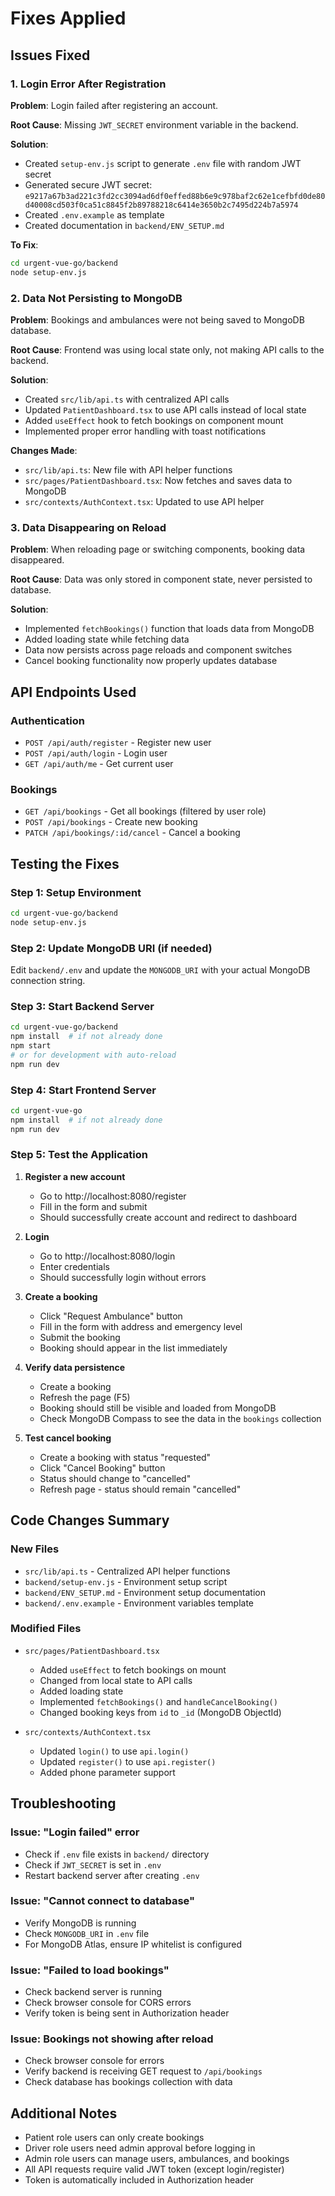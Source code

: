 # Fixes Applied

## Issues Fixed

### 1. Login Error After Registration

**Problem**: Login failed after registering an account.

**Root Cause**: Missing `JWT_SECRET` environment variable in the backend.

**Solution**:

- Created `setup-env.js` script to generate `.env` file with random JWT secret
- Generated secure JWT secret: `e9217a67b3ad221c3fd2cc3094ad6df0effed88b6e9c978baf2c62e1cefbfd0de80d40008cd503f0ca51c8845f2b89788218c6414e3650b2c7495d224b7a5974`
- Created `.env.example` as template
- Created documentation in `backend/ENV_SETUP.md`

**To Fix**:

```bash
cd urgent-vue-go/backend
node setup-env.js
```

### 2. Data Not Persisting to MongoDB

**Problem**: Bookings and ambulances were not being saved to MongoDB database.

**Root Cause**: Frontend was using local state only, not making API calls to the backend.

**Solution**:

- Created `src/lib/api.ts` with centralized API calls
- Updated `PatientDashboard.tsx` to use API calls instead of local state
- Added `useEffect` hook to fetch bookings on component mount
- Implemented proper error handling with toast notifications

**Changes Made**:

- `src/lib/api.ts`: New file with API helper functions
- `src/pages/PatientDashboard.tsx`: Now fetches and saves data to MongoDB
- `src/contexts/AuthContext.tsx`: Updated to use API helper

### 3. Data Disappearing on Reload

**Problem**: When reloading page or switching components, booking data disappeared.

**Root Cause**: Data was only stored in component state, never persisted to database.

**Solution**:

- Implemented `fetchBookings()` function that loads data from MongoDB
- Added loading state while fetching data
- Data now persists across page reloads and component switches
- Cancel booking functionality now properly updates database

## API Endpoints Used

### Authentication

- `POST /api/auth/register` - Register new user
- `POST /api/auth/login` - Login user
- `GET /api/auth/me` - Get current user

### Bookings

- `GET /api/bookings` - Get all bookings (filtered by user role)
- `POST /api/bookings` - Create new booking
- `PATCH /api/bookings/:id/cancel` - Cancel a booking

## Testing the Fixes

### Step 1: Setup Environment

```bash
cd urgent-vue-go/backend
node setup-env.js
```

### Step 2: Update MongoDB URI (if needed)

Edit `backend/.env` and update the `MONGODB_URI` with your actual MongoDB connection string.

### Step 3: Start Backend Server

```bash
cd urgent-vue-go/backend
npm install  # if not already done
npm start
# or for development with auto-reload
npm run dev
```

### Step 4: Start Frontend Server

```bash
cd urgent-vue-go
npm install  # if not already done
npm run dev
```

### Step 5: Test the Application

1. **Register a new account**

   - Go to http://localhost:8080/register
   - Fill in the form and submit
   - Should successfully create account and redirect to dashboard

2. **Login**

   - Go to http://localhost:8080/login
   - Enter credentials
   - Should successfully login without errors

3. **Create a booking**

   - Click "Request Ambulance" button
   - Fill in the form with address and emergency level
   - Submit the booking
   - Booking should appear in the list immediately

4. **Verify data persistence**

   - Create a booking
   - Refresh the page (F5)
   - Booking should still be visible and loaded from MongoDB
   - Check MongoDB Compass to see the data in the `bookings` collection

5. **Test cancel booking**
   - Create a booking with status "requested"
   - Click "Cancel Booking" button
   - Status should change to "cancelled"
   - Refresh page - status should remain "cancelled"

## Code Changes Summary

### New Files

- `src/lib/api.ts` - Centralized API helper functions
- `backend/setup-env.js` - Environment setup script
- `backend/ENV_SETUP.md` - Environment setup documentation
- `backend/.env.example` - Environment variables template

### Modified Files

- `src/pages/PatientDashboard.tsx`

  - Added `useEffect` to fetch bookings on mount
  - Changed from local state to API calls
  - Added loading state
  - Implemented `fetchBookings()` and `handleCancelBooking()`
  - Changed booking keys from `id` to `_id` (MongoDB ObjectId)

- `src/contexts/AuthContext.tsx`
  - Updated `login()` to use `api.login()`
  - Updated `register()` to use `api.register()`
  - Added phone parameter support

## Troubleshooting

### Issue: "Login failed" error

- Check if `.env` file exists in `backend/` directory
- Check if `JWT_SECRET` is set in `.env`
- Restart backend server after creating `.env`

### Issue: "Cannot connect to database"

- Verify MongoDB is running
- Check `MONGODB_URI` in `.env` file
- For MongoDB Atlas, ensure IP whitelist is configured

### Issue: "Failed to load bookings"

- Check backend server is running
- Check browser console for CORS errors
- Verify token is being sent in Authorization header

### Issue: Bookings not showing after reload

- Check browser console for errors
- Verify backend is receiving GET request to `/api/bookings`
- Check database has bookings collection with data

## Additional Notes

- Patient role users can only create bookings
- Driver role users need admin approval before logging in
- Admin role users can manage users, ambulances, and bookings
- All API requests require valid JWT token (except login/register)
- Token is automatically included in Authorization header
